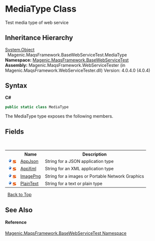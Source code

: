 # MediaType Class
 

Test media type of web service


## Inheritance Hierarchy
<a href="http://msdn2.microsoft.com/en-us/library/e5kfa45b" target="_blank">System.Object</a><br />&nbsp;&nbsp;Magenic.MaqsFramework.BaseWebServiceTest.MediaType<br />
**Namespace:**&nbsp;<a href="#/MAQS_4/WebServices_AUTOGENERATED/Magenic-MaqsFramework-BaseWebServiceTest_Namespace">Magenic.MaqsFramework.BaseWebServiceTest</a><br />**Assembly:**&nbsp;Magenic.MaqsFramework.WebServiceTester (in Magenic.MaqsFramework.WebServiceTester.dll) Version: 4.0.4.0 (4.0.4)

## Syntax

**C#**<br />
``` C#
public static class MediaType
```

The MediaType type exposes the following members.


## Fields
&nbsp;<table><tr><th></th><th>Name</th><th>Description</th></tr><tr><td>![Public field](media/pubfield.gif "Public field")![Static member](media/static.gif "Static member")</td><td><a href="#/MAQS_4/WebServices_AUTOGENERATED/MediaType-AppJson_Field">AppJson</a></td><td>
String for a JSON application type</td></tr><tr><td>![Public field](media/pubfield.gif "Public field")![Static member](media/static.gif "Static member")</td><td><a href="#/MAQS_4/WebServices_AUTOGENERATED/MediaType-AppXml_Field">AppXml</a></td><td>
String for an XML application type</td></tr><tr><td>![Public field](media/pubfield.gif "Public field")![Static member](media/static.gif "Static member")</td><td><a href="#/MAQS_4/WebServices_AUTOGENERATED/MediaType-ImagePng_Field">ImagePng</a></td><td>
String for a images or Portable Network Graphics</td></tr><tr><td>![Public field](media/pubfield.gif "Public field")![Static member](media/static.gif "Static member")</td><td><a href="#/MAQS_4/WebServices_AUTOGENERATED/MediaType-PlainText_Field">PlainText</a></td><td>
String for a text or plain type</td></tr></table>&nbsp;
<a href="#mediatype-class">Back to Top</a>

## See Also


#### Reference
<a href="#/MAQS_4/WebServices_AUTOGENERATED/Magenic-MaqsFramework-BaseWebServiceTest_Namespace">Magenic.MaqsFramework.BaseWebServiceTest Namespace</a><br />